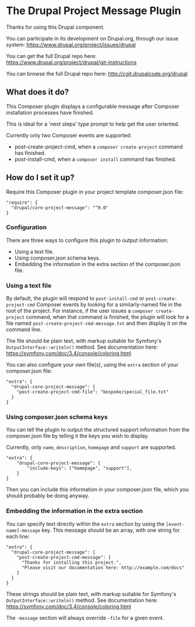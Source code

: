 The Drupal Project Message Plugin
=================================

Thanks for using this Drupal component.

You can participate in its development on Drupal.org, through our issue system:
https://www.drupal.org/project/issues/drupal

You can get the full Drupal repo here:
https://www.drupal.org/project/drupal/git-instructions

You can browse the full Drupal repo here:
http://cgit.drupalcode.org/drupal

What does it do?
----------------

This Composer plugin displays a configurable message after Composer installation
processes have finished.

This is ideal for a 'next steps' type prompt to help get the user oriented.

Currently only two Composer events are supported:
- post-create-project-cmd, when a `composer create-project` command has
  finished.
- post-install-cmd, when a `composer install` command has finished.

How do I set it up?
-------------------

Require this Composer plugin in your project template composer.json file:

    "require": {
      "drupal/core-project-message": "^9.0"
    }

### Configuration

There are three ways to configure this plugin to output information:
- Using a text file.
- Using composer.json schema keys.
- Embedding the information in the extra section of the composer.json file.

### Using a text file

By default, the plugin will respond to `post-install-cmd` or
`post-create-project-cmd` Composer events by looking for a similarly-named file
in the root of the project. For instance, if the user issues a `composer
create-project` command, when that command is finished, the plugin will look for
a file named `post-create-project-cmd-message.txt` and then display it on the
command line.

The file should be plain text, with markup suitable for Symfony's
`OutputInterface::writeln()` method. See documentation here:
https://symfony.com/doc/3.4/console/coloring.html

You can also configure your own file(s), using the `extra` section of your
composer.json file:

    "extra": {
      "drupal-core-project-message": {
        "post-create-project-cmd-file": "bespoke/special_file.txt"
      }
    }

### Using composer.json schema keys

You can tell the plugin to output the structured support information from the
composer.json file by telling it the keys you wish to display.

Currently, only `name`, `description`, `homepage` and `support` are supported.

    "extra": {
        "drupal-core-project-message": {
            "include-keys": ["homepage", "support"],
        }
    }

Then you can include this information in your composer.json file, which you
should probably be doing anyway.

### Embedding the information in the extra section

You can specify text directly within the `extra` section by using the
`[event-name]-message` key. This message should be an array, with one string for
each line:

    "extra": {
      "drupal-core-project-message": {
        "post-create-project-cmd-message": [
          "Thanks for installing this project.",
          "Please visit our documentation here: http://example.com/docs"
        ]
      }
    }

These strings should be plain text, with markup suitable for Symfony's
`OutputInterface::writeln()` method. See documentation here:
https://symfony.com/doc/3.4/console/coloring.html

The `-message` section will always override `-file` for a given event.

